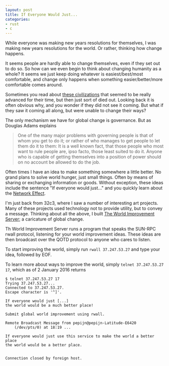 ```yaml
---
layout: post
title: If Everyone Would Just...
categories:
- rust
- c
---
```


While everyone was making new years resolutions for themselves, I was making new years resolutions for the world. Or rather, thinking how change happens.

It seems people are hardly able to change themselves, even if they set out to do so. So how can we even begin to think about changing humanity as a whole? It seems we just keep doing whatever is easiest/best/most comfortable, and change only happens when something easier/better/more comfortable comes around.

Sometimes you read about [these civilizations](https://en.wikipedia.org/wiki/Societal_collapse) that seemed to be really advanced for their time, but then just sort of died out. Looking back it is often obvious why, and you wonder if they did not see it coming. But what if they saw it coming all along, but were unable to change their ways?

The only mechanism we have for global change is governance. But as Douglas Adams explains

> One of the many major problems with governing people is that of whom you get to do it; or rather of who manages to get people to let them do it to them: It is a well known fact, that those people who most want to rule people are, ipso facto, those least suited to do it. Anyone who is capable of getting themselves into a position of power should on no account be allowed to do the job.

Often times I have an idea to make something somewhere a little better. No grand plans to solve world hunger, just small things. Often by means of sharing or exchanging information or goods. Without exception, these ideas include the sentence "If everyone would just..." and you quickly learn about the [Network Effect](https://en.wikipedia.org/wiki/Network_effect).

I'm just back from 32c3, where I saw a number of interesting art projects.
Many of these projects used technology not to provide utility, but to convey a message.
Thinking about all the above, I built [The World Improvement Server](https://github.com/pepijndevos/world_improvement_server); a caricature of global change.

Th World Improvement Server runs a program that speaks the SUN-RPC rwall protocol, listening for your world improvement ideas. These ideas are then broadcast over the QOTD protocol to anyone who cares to listen.

To start improving the world, simply run `rwall 37.247.53.27` and type your idea, followed by EOF.

To learn more about ways to improve the world, simply `telnet 37.247.53.27 17`, which as of 2 January 2016 returns

	$ telnet 37.247.53.27 17
	Trying 37.247.53.27...
	Connected to 37.247.53.27.
	Escape character is '^]'.

	If everyone would just [...]
	the world would be a much better place!

	Submit global world improvement using rwall.

	Remote Broadcast Message from pepijn@pepijn-Latitude-E6420
		(/dev/pts/0) at 18:19 ...

	If everyone would just use this service to make the world a better place
	the world would be a better place.


	Connection closed by foreign host.
